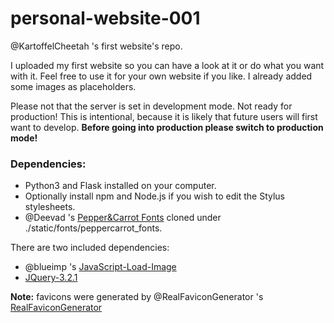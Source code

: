 # personal-website-001
@KartoffelCheetah 's first website's repo.

I uploaded my first website so you can have a look at it or do what you want with it.
Feel free to use it for your own website if you like. I already added some images as placeholders.

Please not that the server is set in development mode. Not ready for production! This is intentional, because it is likely that future users will first want to develop.
**Before going into production please switch to production mode!**

### Dependencies:

- Python3 and Flask installed on your computer.
- Optionally install npm and Node.js if you wish to edit the Stylus stylesheets.
- @Deevad 's [Pepper&Carrot Fonts](https://github.com/Deevad/peppercarrot_fonts) cloned under ./static/fonts/peppercarrot_fonts.

There are two included dependencies:
- @blueimp 's [JavaScript-Load-Image](https://github.com/blueimp/JavaScript-Load-Image)
- [JQuery-3.2.1](http://jquery.com/)

**Note:** favicons were generated by @RealFaviconGenerator 's [RealFaviconGenerator](https://realfavicongenerator.net/)
